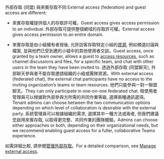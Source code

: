 <span data-ttu-id="18494-101">外部存取 (同盟) 與來賓存取不同:</span><span class="sxs-lookup"><span data-stu-id="18494-101">External access (federation) and guest access are different:</span></span>

- <span data-ttu-id="18494-102">來賓存取權提供個人的存取許可權。</span><span class="sxs-lookup"><span data-stu-id="18494-102">Guest access gives access permission to an individual.</span></span> <span data-ttu-id="18494-103">外部存取可提供整個網域的存取許可權。</span><span class="sxs-lookup"><span data-stu-id="18494-103">External access gives access permission to an entire domain.</span></span>

- <span data-ttu-id="18494-104">來賓存取是由小組擁有者授後, 允許訪客存取特定小組的[資源](../guest-experience.md), 例如頻道討論與檔案, 並與他們已受到邀的小組中的其他使用者交談。</span><span class="sxs-lookup"><span data-stu-id="18494-104">Guest access, once granted by a team owner, allows a guest to [access resources](../guest-experience.md), such as channel discussions and files, for a specific team, and chat with other users in the team they have been invited to.</span></span> <span data-ttu-id="18494-105">透過外部存取 (同盟聊天), 外部聊天參與者不能存取邀請組織的小組或團隊資源。</span><span class="sxs-lookup"><span data-stu-id="18494-105">With external access (federated chat), the external chat participants have no access to the inviting organization’s teams or team resources.</span></span> <span data-ttu-id="18494-106">他們只能參與一對一聯盟聊天。</span><span class="sxs-lookup"><span data-stu-id="18494-106">They can only participate in one-on-one federated chat.</span></span> <span data-ttu-id="18494-107">租使用者管理員可以根據對外部參與方所需的共同作業等級, 選擇兩種通訊選項。</span><span class="sxs-lookup"><span data-stu-id="18494-107">Tenant admins can choose between the two communication options depending on which level of collaboration is desirable with the external party.</span></span> <span data-ttu-id="18494-108">系統管理員可以根據組織的需求, 選擇其中一種方法或兩者, 但我們建議您啟用來賓存取, 以取得更完整、共同作業的團隊體驗。</span><span class="sxs-lookup"><span data-stu-id="18494-108">Admins can choose either approaches or both, depending on their organizational needs, but we recommend enabling guest access for a fuller, collaborative Teams experience.</span></span> 

<span data-ttu-id="18494-109">如需詳細比較, 請參閱[管理外部存取](../manage-external-access.md)。</span><span class="sxs-lookup"><span data-stu-id="18494-109">For a detailed comparison, see [Manage external access](../manage-external-access.md).</span></span>

